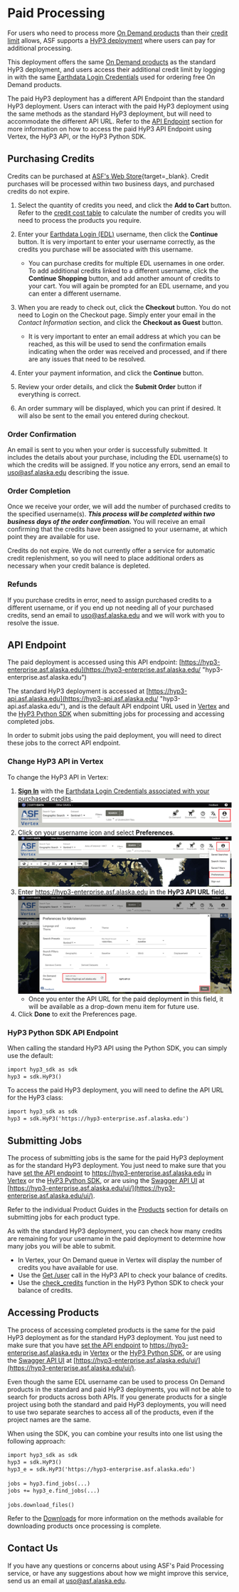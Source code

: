 # Paid Processing

For users who need to process more 
[On Demand products](../products.md "Jump to the Products landing page of the documentation") than their 
[credit limit](credits.md "Jump to the Credits page of the documentation") 
allows, ASF supports a 
[HyP3 deployment](../index.md) where users can pay for additional processing. 

This deployment offers the same 
[On Demand products](../products.md "Jump to the Products landing page of the documentation") 
as the standard HyP3 deployment, and users access their additional credit limit by logging in with the same 
[Earthdata Login Credentials](authentication.md#earthdata-login-edl) 
used for ordering free On Demand products.

The paid HyP3 deployment has a different API Endpoint than the standard HyP3 deployment. Users can interact with the 
paid HyP3 deployment using the same methods as the standard HyP3 deployment, but will need to accommodate the 
different API URL. Refer to the 
[API Endpoint](#api-endpoint "Jump to the API Endpoint section of this document") 
section for more information on how to access the paid HyP3 API Endpoint using Vertex, the HyP3 API, or the 
HyP3 Python SDK.

## Purchasing Credits

Credits can be purchased at 
[ASF's Web Store](https://epay.alaska.edu/C21563_ustores/web/product_detail.jsp?PRODUCTID=7530&SINGLESTORE=true "https://epay.alaska.edu" ){target=_blank}. Credit purchases will be processed within two business days, and purchased credits do not expire.

1. Select the quantity of credits you need, and click the **Add to Cart** button. Refer to the 
   [credit cost table](credits.md#credit-cost-table) to calculate the number of credits you will need to process the 
   products you require.

2. Enter your 
   [Earthdata Login (EDL)](authentication.md#earthdata-login-edl) username, 
   then click the **Continue** button. It is very important to enter your username correctly, 
   as the credits you purchase will be associated with this username. 

    - You can purchase credits for multiple EDL usernames in one order. To add additional credits linked to a 
      different username, click the **Continue Shopping** button, and add another amount of credits to your cart. 
      You will again be prompted for an EDL username, and you can enter a different username. 

3. When you are ready to check out, click the **Checkout** button. You do not need to Login on the Checkout page. 
   Simply enter your email in the *Contact Information* section, and click the **Checkout as Guest** button. 

    - It is very important to enter an email address at which you can be reached, as this will be used to send the 
      confirmation emails indicating when the order was received and processed, and if there are any issues that 
      need to be resolved.

4. Enter your payment information, and click the **Continue** button.

5. Review your order details, and click the **Submit Order** button if everything is correct.

6. An order summary will be displayed, which you can print if desired. It will also be sent to the email you 
   entered during checkout.

### Order Confirmation

An email is sent to you when your order is successfully submitted. It includes the details about your purchase, 
including the EDL username(s) to which the credits will be assigned. If you notice any errors, send an email to 
uso@asf.alaska.edu describing the issue.

### Order Completion

Once we receive your order, we will add the number of purchased credits to the specified username(s). ***This process 
will be completed within two business days of the order confirmation.*** You will receive an email confirming that the 
credits have been assigned to your username, at which point they are available for use.

Credits do not expire. We do not currently offer a service for automatic credit replenishment, so you will need to 
place additional orders as necessary when your credit balance is depleted.

### Refunds

If you purchase credits in error, need to assign purchased credits to a different username, or if you end up not 
needing all of your purchased credits, send an email to uso@asf.alaska.edu and we will work with you to resolve 
the issue.

## API Endpoint

The paid deployment is accessed using this API endpoint: 
[https://hyp3-enterprise.asf.alaska.edu](https://hyp3-enterprise.asf.alaska.edu/ "hyp3-enterprise.asf.alaska.edu")

The standard HyP3 deployment is accessed at 
[https://hyp3-api.asf.alaska.edu](https://hyp3-api.asf.alaska.edu/ "hyp3-api.asf.alaska.edu"), and is the default 
API endpoint URL used in 
[Vertex](vertex.md "Jump to Using HyP3 in Vertex documentation page") and the 
[HyP3 Python SDK](sdk.md "Jump to Using the HyP3 Python SDK documentation page") 
when submitting jobs for processing and accessing completed jobs. 

In order to submit jobs using the paid deployment, you will need to direct these jobs to the correct API endpoint. 

### Change HyP3 API in Vertex

To change the HyP3 API in Vertex:

1. **[Sign In](authentication.md#authentication-in-vertex "Jump to the Vertex Authentication documentation page")** 
   with the 
   [Earthdata Login Credentials associated with your purchased credits](#purchasing-credits "Jump to the Purchasing Credits section of this document"). 
![Sign In with EDL in Vertex](../images/vertex-sign-in.png "Sign In with Earthdata Login Credentials in Vertex")
2. Click on your username icon and select **Preferences**.
![Open Vertex Preferences](../images/vertex-preferences.png "Open Vertex Preferences")
3. Enter https://hyp3-enterprise.asf.alaska.edu in the **HyP3 API URL** field. 
![Set API for Vertex](../images/vertex-set-api.png "Set API URL in Vertex Preferences")
     - Once you enter the API URL for the paid deployment in this field, it will be available as a drop-down menu 
       item for future use.
4. Click **Done** to exit the Preferences page.

### HyP3 Python SDK API Endpoint

When calling the standard HyP3 API using the Python SDK, you can simply use the default: 
```
import hyp3_sdk as sdk
hyp3 = sdk.HyP3()
```

To access the paid HyP3 deployment, you will need to define the API URL for the HyP3 class: 
```
import hyp3_sdk as sdk
hyp3 = sdk.HyP3('https://hyp3-enterprise.asf.alaska.edu')
```

## Submitting Jobs

The process of submitting jobs is the same for the paid HyP3 deployment as for the standard HyP3 deployment. 
You just need to make sure that you have 
[set the API endpoint](#api-endpoint "Jump to the API Endpoint section of this document") 
to https://hyp3-enterprise.asf.alaska.edu in 
[Vertex](#change-hyp3-api-in-vertex) or the 
[HyP3 Python SDK](#hyp3-python-sdk-api-endpoint "Jump to the HyP3 Python SDK API Endpoint section of this document"), 
or are using the 
[Swagger API UI](sdk_api.md "Jump to the HyP3 API documentation page") at 
[https://hyp3-enterprise.asf.alaska.edu/ui/](https://hyp3-enterprise.asf.alaska.edu/ui/).

Refer to the individual Product Guides in the 
[Products](../products.md "Jump to the Products documentation page") 
section for details on submitting jobs for each product type.

As with the standard HyP3 deployment, you can check how many credits are remaining for your username in the 
paid deployment to determine how many jobs you will be able to submit. 

- In Vertex, your On Demand queue in Vertex will display the number of credits you have available for use. 
- Use the [Get /user](https://hyp3-enterprise.asf.alaska.edu/ui/#/default/get_user "https://hyp3-enterprise.asf.alaska.edu/ui/#/default/get_user") call in the HyP3 API to check your balance of credits. 
- Use the [check_credits](https://hyp3-docs.asf.alaska.edu/using/sdk_api/#hyp3_sdk.HyP3.check_credits "hyp3_sdk.HyP3.check_credits function") 
  function in the HyP3 Python SDK to check your balance of credits.

## Accessing Products

The process of accessing completed products is the same for the paid HyP3 deployment as for the standard HyP3 
deployment. You just need to make sure that you have 
[set the API endpoint](#api-endpoint "Jump to the API Endpoint section of this document") 
to https://hyp3-enterprise.asf.alaska.edu in 
[Vertex](#change-hyp3-api-in-vertex) or the 
[HyP3 Python SDK](#hyp3-python-sdk-api-endpoint "Jump to the HyP3 Python SDK API Endpoint section of this document"), 
or are using the 
[Swagger API UI](sdk_api.md "Jump to the HyP3 API documentation page") at 
[https://hyp3-enterprise.asf.alaska.edu/ui/](https://hyp3-enterprise.asf.alaska.edu/ui/).

Even though the same EDL username can be used to process On Demand products in the standard and paid HyP3 
deployments, you will not be able to search for products across both APIs. If you generate products for a single 
project using both the standard and paid HyP3 deployments, you will need to use two separate searches to access 
all of the products, even if the project names are the same. 

When using the SDK, you can combine your results into one list using the following approach: 
```
import hyp3_sdk as sdk
hyp3 = sdk.HyP3()
hyp3_e = sdk.HyP3('https://hyp3-enterprise.asf.alaska.edu')

jobs = hyp3.find_jobs(...)
jobs += hyp3_e.find_jobs(...)

jobs.download_files()
```

Refer to the [Downloads](downloading.md "Jump to the Downloads documentation page") for more information on the 
methods available for downloading products once processing is complete. 

## Contact Us

If you have any questions or concerns about using ASF's Paid Processing service, or have any suggestions about how 
we might improve this service, send us an email at [uso@asf.alaska.edu](mailto:uso@asf.alaska.edu).
